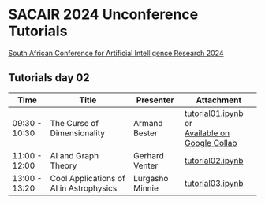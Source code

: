 # SACAIR 2024 Unconference Tutorials
<a href="https://2024.sacair.org.za/">South African Conference for Artificial Intelligence Research 2024</a>

## Tutorials day 02

|Time|Title|Presenter|Attachment|
|----|-----|---------|-----------|
|09:30 - 10:30 | The Curse of Dimensionality | Armand Bester | <a href="tutorial01.ipynb">tutorial01.ipynb</a></br>or</br><a href="https://colab.research.google.com/drive/1ZYitaRfpSa-T0DtUAUV9XY80Zjp6_VdE">Available on Google Collab</a>|
|11:00 - 12:00 |AI and Graph Theory |Gerhard Venter|<a href="tutorial02.ipynb">tutorial02.ipynb</a>|
|13:00 - 13:20 |Cool Applications of AI in Astrophysics|Lurgasho Minnie|<a href="tutorial03.ipynb">tutorial03.ipynb</a>
